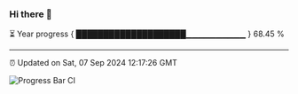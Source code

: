 ### Hi there 👋

⏳ Year progress { ████████████████████▁▁▁▁▁▁▁▁▁▁ } 68.45 %

---

⏰ Updated on Sat, 07 Sep 2024 12:17:26 GMT

![Progress Bar CI](https://github.com/code-lakshay/GitHub-Actions-Demo/workflows/Progress%20Bar%20CI/badge.svg)
